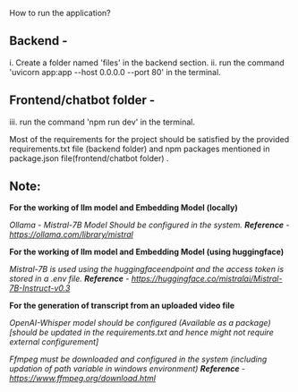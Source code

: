 How to run the application?
## Backend -
i. Create a folder named 'files' in the backend section.
ii. run the command 'uvicorn app:app --host 0.0.0.0 --port 80' in the terminal. 

## Frontend/chatbot folder - 
iii. run the command 'npm run dev' in the terminal.


Most of the requirements for the project should be satisfied by the provided requirements.txt file (backend folder) and npm packages mentioned in package.json file(frontend/chatbot folder) .


## Note:

**For the working of llm model and Embedding Model (locally)**

*Ollama - Mistral-7B Model Should be configured in the system.
**Reference** - https://ollama.com/library/mistral*

**For the working of llm model and Embedding Model (using huggingface)**

 *Mistral-7B is used using the huggingfaceendpoint and the access token is stored in a .env file.
 **Reference** - https://huggingface.co/mistralai/Mistral-7B-Instruct-v0.3*

**For the generation of transcript from an uploaded video file**

*OpenAI-Whisper model should be configured (Available as a package) [should be updated in the requirements.txt and hence might not require external configurement]*

*Ffmpeg must be downloaded and configured in the system (including updation of path variable in windows environment) 
**Reference** - https://www.ffmpeg.org/download.html*
